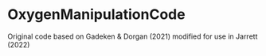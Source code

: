 # OxygenManipulationCode
Original code based on Gadeken &amp; Dorgan (2021) modified for use in Jarrett (2022)
